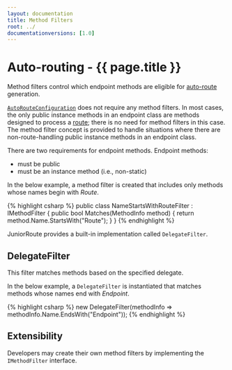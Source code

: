 ```yaml
---
layout: documentation
title: Method Filters
root: ../
documentationversions: [1.0]
---
```

Auto-routing - {{ page.title }}
=
Method filters control which endpoint methods are eligible for [auto-route](auto_routing.html) generation.

[```AutoRouteConfiguration```](autorouteconfiguration.html) does not require any method filters. In most cases, the only public instance methods in an endpoint class are methods designed to process a [route](routes.html); there is no need for method filters in this case. The method filter concept is provided to handle situations where there are non-route-handling public instance methods in an endpoint class.

There are two requirements for endpoint methods. Endpoint methods:
* must be public
* must be an instance method (i.e., non-static)

In the below example, a method filter is created that includes only methods whose names begin with *Route*.

{% highlight csharp %}
public class NameStartsWithRouteFilter : IMethodFilter
{
  public bool Matches(MethodInfo method)
  {
    return method.Name.StartsWith("Route");
  }
}
{% endhighlight %}

JuniorRoute provides a built-in implementation called ```DelegateFilter```.

DelegateFilter
-
This filter matches methods based on the specified delegate.

In the below example, a ```DelegateFilter``` is instantiated that matches methods whose names end with *Endpoint*.

{% highlight csharp %}
new DelegateFilter(methodInfo => methodInfo.Name.EndsWith("Endpoint"));
{% endhighlight %}

Extensibility
-
Developers may create their own method filters by implementing the ```IMethodFilter``` interface.
